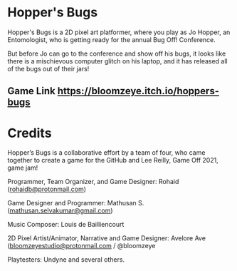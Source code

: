 # Hopper's Bugs
Hopper's Bugs is a 2D pixel art platformer, where you play as Jo Hopper, an Entomologist, who is getting ready for the annual Bug Off! Conference. 

But before Jo can go to the conference and show off his bugs, it looks like there is a mischievous computer glitch on his laptop, and it has released all of the bugs out of their jars! 

## Game Link https://bloomzeye.itch.io/hoppers-bugs

# Credits
Hopper’s Bugs is a collaborative effort by a team of four, who came together to create a game for the GitHub and Lee Reilly, Game Off 2021, game jam!

Programmer, Team Organizer, and Game Designer: Rohaid (rohaidb@protonmail.com)

Game Designer and Programmer: Mathusan S. (mathusan.selvakumar@gmail.com)

Music Composer: Louis de Bailliencourt

2D Pixel Artist/Animator, Narrative and Game Designer: Avelore Ave (bloomzeyestudio@protonmail.com / @bloomzeye

Playtesters: Undyne and several others.
